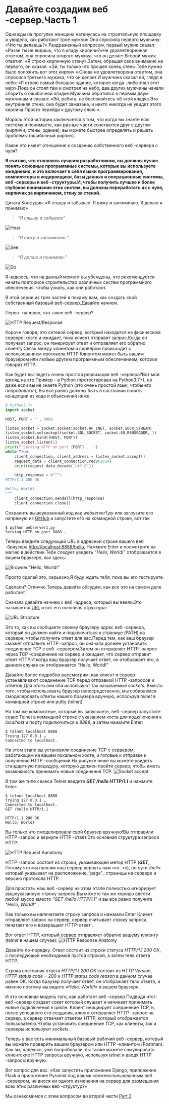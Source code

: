 Давайте создадим веб -сервер.Часть 1
============================================================================================================================



Однажды на прогулке женщина наткнулась на строительную площадку и увидела, как работают трое мужчин.Она спросила первого мужчину: «Что ты делаешь?» Раздраженный вопросом, первый мужик сказал: «Разве ты не видишь, что я кладу кирпичи?»Не удовлетворенная ответом, она спросила второго мужика, что он делает.Второй мужик ответил: «Я строю кирпичную стену».Затем, обращая свое внимание на первого, он сказал: «Эй, ты только что прошел конец стены.Тебе нужно было положить вот этот кирпич ».Снова не удовлетворена ответом, она спросила третьего мужика, что он делает.И мужчина сказал ей, глядя в небо: «Я строю самый большое здание, которое когда -либо знал этот мир».Пока он стоял там и смотрел на небо, два других мужчины начали спорить о ошибочной кладке.Мужчина обратился к первым двум мужчинам и сказал: «Эй, ребята, не беспокойтесь об этой кладке.Это внутренняя стена, она будет замазана, и никто никогда не увидит этого кирпича.Просто перейди к другому слою ».

Мораль этой истории заключается в том, что когда вы знаете всю систему и понимаете, как разные части сочетаются друг с другом (кирпичи, стены, здание), вы можете быстрее определять и решать проблемы (ошибочный кирпич).

Какое это имеет отношение к созданию собственного веб -сервера с нуля?

**Я считаю, что становясь лучшим разработчиком, вы должны лучше понять основные программные системы, которые вы используете ежедневно, и это включает в себя языки программирования, компиляторы и кодировщики, базы данных и операционные системы, веб -серверы и веб -структуры.И, чтобы получить лучшее и более глубокое понимание этих систем, вы должны переработать их с нуля, кирпичик за кирпичиком, стену за стеной.**

Цитата Конфуция: «Я слышу и забываю. Я вижу и запоминаю. Я делаю и понимаю»

> _“Я слышу и забываю”_

![Hear](https://ruslanspivak.com/lsbasi-part4/LSBAWS_confucius_hear.png)

> _“Я вижу и запоминаю.”_

![See](https://ruslanspivak.com/lsbasi-part4/LSBAWS_confucius_see.png)

> _“Я делаю и понимаю.”_

![Do](https://ruslanspivak.com/lsbasi-part4/LSBAWS_confucius_do.png)

Я надеюсь, что на данный момент вы убеждены, что рекомендуется начать повторное строительство различных систем программного обеспечения, чтобы узнать, как они работают.

В этой серии из трех частей я покажу вам, как создать свой собственный базовый веб-сервер.Давайте начнем.

Перво -наперво, что такое веб -сервер?

![HTTP Request/Response](https://ruslanspivak.com/lsbaws-part1/LSBAWS_HTTP_request_response.png)

Короче говоря, это сетевой сервер, который находится на физическом сервере-хосте и ожидает, пока клиент отправит запрос.Когда он получает запрос, он генерирует ответ и отправляет его обратно клиенту.Связь между клиентом и сервером происходит с использованием протокола HTTP.Клиентом может быть вашим браузером или любым другим программным обеспечением, которое говорит HTTP.

Как будет выглядеть очень простая реализация веб -сервера?Вот мой взгляд на это.Пример - в Python (протестирован на Python3.7+), но даже если вы не знаете Python (это очень простой язык, чтобы его попробовать!), Вы все равно должны быть в состоянии понять концепции из кода и объяснений ниже:

```python
# Python3.7+
import socket

HOST, PORT = '', 8888

listen_socket = socket.socket(socket.AF_INET, socket.SOCK_STREAM)
listen_socket.setsockopt(socket.SOL_SOCKET, socket.SO_REUSEADDR, 1)
listen_socket.bind((HOST, PORT))
listen_socket.listen(1)
print(f'Serving HTTP on port {PORT} ...')
while True:
    client_connection, client_address = listen_socket.accept()
    request_data = client_connection.recv(1024)
    print(request_data.decode('utf-8'))

    http_response = b"""\
HTTP/1.1 200 OK

Hello, World!
"""
    client_connection.sendall(http_response)
    client_connection.close()
```

Сохранить вышеуказанный код как _webserver1.py_ или загрузите его напрямую из [GitHub](https://github.com/rspivak/lsbaws/blob/master/part1/webserver1.py "GitHub") и запустите его на командной строке, вот так 
```
$ python webserver1.py
Serving HTTP on port 8888 …
```
Теперь введите следующий URL в адресной строке вашего веб -браузера [http://localhost:8888/hello](http://localhost:8888/hello "Hello"), Нажмите Enter и посмотрите на магию в действии.Тебе следует увидеть _“Hello, World!”_ отображается в вашем браузере, как здесь:

![Browser "Hello, World!"](https://ruslanspivak.com/lsbaws-part1/browser_hello_world.png)

Просто сделай это, серьезно.Я буду ждать тебя, пока вы его тестируете.

Сделали? Отлично.Теперь давайте обсудим, как все это на самом деле работает.

Сначала давайте начнем с веб -адреса, который вы ввели.Это называется [URL](https://en.wikipedia.org/wiki/Uniform_resource_locator) и вот его основная структура:

![URL Structure](https://ruslanspivak.com/lsbaws-part1/LSBAWS_URL_Web_address.png)

Это то, как вы сообщаете своему браузеру адрес веб -сервера, который он должен найти и подключиться к странице (PATH) на сервере, чтобы получить ответ для вас.Перед тем, как ваш браузер сможет отправить HTTP -запрос, он сначала должен установить соединение TCP с веб -сервером.Затем он отправляет HTTP -запрос через TCP -соединение на сервер и ожидает, что сервер отправит ответ HTTP.И когда ваш браузер получает ответ, он отображает его, в данном случае он отображается “Hello, World!”

Давайте более подробно рассмотрим, как клиент и сервер устанавливают соединение TCP перед отправкой HTTP -запросов и ответов.Для этого они оба используют так называемые _sockets_. Вместо того, чтобы использовать браузер непосредственно, мы собираемся смоделировать ответы нашего браузера вручную, используя _telnet_ в командной строке или putty (telnet)

На том же компьютере, который вы запускаете, веб -сервер запустите сеанс Telnet в командной строке с указанием хоста для подключения к _localhost_ и порту подключиться к _8888_, а затем нажмите Enter:
```
$ telnet localhost 8888
Trying 127.0.0.1 …
Connected to localhost.
```

На этом этапе вы установили соединение TCP с сервером, работающим на вашем локальном хосте, и готовые к отправке и получению HTTP -сообщений.На рисунке ниже вы можете увидеть стандартную процедуру, которую должен пройти сервер, чтобы иметь возможность принимать новые соединения TCP. ![Socket accept](https://ruslanspivak.com/lsbaws-part1/LSBAWS_socket.png)

В том же типе сеанса Telnet введите **_GET /hello HTTP/1.1_** и нажмите Enter:
```
$ telnet localhost 8888
Trying 127.0.0.1 …
Connected to localhost.
GET /hello HTTP/1.1

HTTP/1.1 200 OK
Hello, World!
```

Вы только что смоделировали свой браузер вручную!Вы отправили HTTP -запрос и вернули HTTP -ответ.Это основная структура запроса HTTP:

![HTTP Request Aanatomy](https://ruslanspivak.com/lsbaws-part1/LSBAWS_HTTP_request_anatomy.png)

HTTP -запрос состоит из строки, указывающей метод HTTP (**_GET_**, Потому что мы просим наш сервер вернуть нам что -то), по пути _/hello_ который указывает на расположение_“page”_ страницы на сервере  и версию протокола HTTP.

Для простоты наш веб -сервер на этом этапе полностью игнорирует вышеуказанную строку запроса.Вы можете так же хорошо ввести  любой мусор вместо _“GET /hello HTTP/1.1”_ и вы все равно получите _“Hello, World!”_ .

Как только вы напечатаете строку запроса и нажмали Enter Клиент отправляет запрос на сервер, сервер считывает строку запроса, печатает его и возвращает HTTP-ответ .

Вот ответ HTTP, который сервер отправляет обратно вашему клиенту (_telnet_ в нашем случае): ![HTTP Response Anatomy](https://ruslanspivak.com/lsbaws-part1/LSBAWS_HTTP_response_anatomy.png)

Давайте по-порядку. Ответ состоит из строки статуса _HTTP/1.1 200 OK_, с последующей необходимой пустой строкой, а затем тела ответа HTTP.

Строка состояния ответа _HTTP/1.1 200 OK_ состоит из _HTTP Version_,  _HTTP status code_ = 200 и _HTTP status code reason_ в данном случае равен ОК. Когда браузер получает ответ, он отображает тело ответа, и именно поэтому вы видите _«Hello, World!»_ в вашем браузере.

И это основная модель того, как работает веб -сервер.Подводя итог: веб -сервер создает сокет который слушает и начинает принимать новые подключения в цикле. Клиент инициирует соединение TCP, и, после успешного его создания, клиент отправляет HTTP -запрос на сервер, а сервер отвечает ответом HTTP, который отображается пользователю.Чтобы установить соединение TCP, как клиенты, так и серверы используют _sockets_.

Теперь у вас есть минимальный базовый рабочий веб -сервер, который вы можете проверить вашим браузером или HTTP -клиентом (Postman). Как вы, надеюсь, уже попробовали, вы также можете сэмулировать клиентские HTTP запросы вручную, используя _telnet_ и вводя HTTP -запросы вручную.

Вот вопрос для вас: «Как запустить приложение Django, приложение Flask и приложение Pyramid под вашми свежеиспользованным веб -сервером, не внося ни одного изменения на сервер для размещения всех этих различных веб -структур?»

Мы ознакомимся с этим вопросом во второй части [Part 2](README2.md) 

